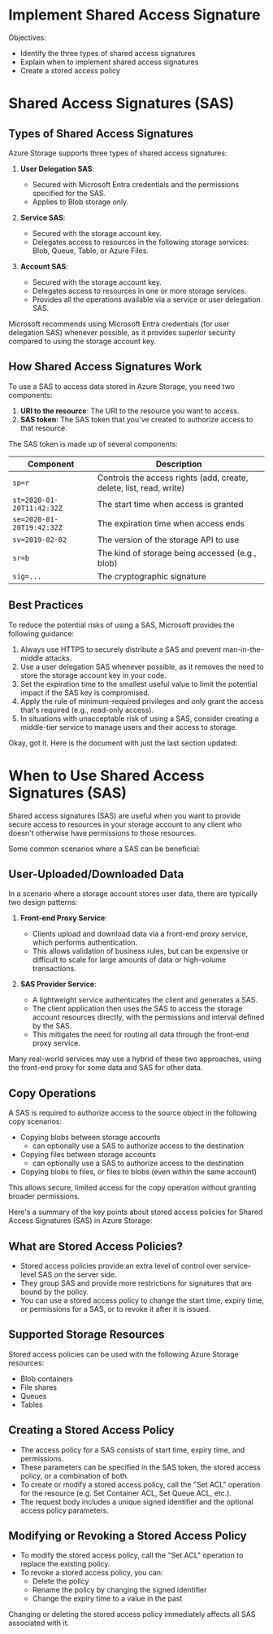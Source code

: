 # Implement Shared Access Signature

Objectives:

- Identify the three types of shared access signatures
- Explain when to implement shared access signatures
- Create a stored access policy

# Shared Access Signatures (SAS)

## Types of Shared Access Signatures

Azure Storage supports three types of shared access signatures:

1. **User Delegation SAS**:
   - Secured with Microsoft Entra credentials and the permissions specified for the SAS.
   - Applies to Blob storage only.

2. **Service SAS**:
   - Secured with the storage account key.
   - Delegates access to resources in the following storage services: Blob, Queue, Table, or Azure Files.

3. **Account SAS**:
   - Secured with the storage account key.
   - Delegates access to resources in one or more storage services.
   - Provides all the operations available via a service or user delegation SAS.

Microsoft recommends using Microsoft Entra credentials (for user delegation SAS) whenever possible, as it provides superior security compared to using the storage account key.

## How Shared Access Signatures Work

To use a SAS to access data stored in Azure Storage, you need two components:

1. **URI to the resource**: The URI to the resource you want to access.
2. **SAS token**: The SAS token that you've created to authorize access to that resource.

The SAS token is made up of several components:

| Component | Description |
| --- | --- |
| `sp=r` | Controls the access rights (add, create, delete, list, read, write) |
| `st=2020-01-20T11:42:32Z` | The start time when access is granted |
| `se=2020-01-20T19:42:32Z` | The expiration time when access ends |
| `sv=2019-02-02` | The version of the storage API to use |
| `sr=b` | The kind of storage being accessed (e.g., blob) |
| `sig=...` | The cryptographic signature |

## Best Practices

To reduce the potential risks of using a SAS, Microsoft provides the following guidance:

1. Always use HTTPS to securely distribute a SAS and prevent man-in-the-middle attacks.
2. Use a user delegation SAS whenever possible, as it removes the need to store the storage account key in your code.
3. Set the expiration time to the smallest useful value to limit the potential impact if the SAS key is compromised.
4. Apply the rule of minimum-required privileges and only grant the access that's required (e.g., read-only access).
5. In situations with unacceptable risk of using a SAS, consider creating a middle-tier service to manage users and their access to storage.

Okay, got it. Here is the document with just the last section updated:

# When to Use Shared Access Signatures (SAS)

Shared access signatures (SAS) are useful when you want to provide secure access to resources in your storage account to any client who doesn't otherwise have permissions to those resources.

Some common scenarios where a SAS can be beneficial:

## User-Uploaded/Downloaded Data

In a scenario where a storage account stores user data, there are typically two design patterns:

1. **Front-end Proxy Service**:
   - Clients upload and download data via a front-end proxy service, which performs authentication.
   - This allows validation of business rules, but can be expensive or difficult to scale for large amounts of data or high-volume transactions.

2. **SAS Provider Service**:
   - A lightweight service authenticates the client and generates a SAS.
   - The client application then uses the SAS to access the storage account resources directly, with the permissions and interval defined by the SAS.
   - This mitigates the need for routing all data through the front-end proxy service.

Many real-world services may use a hybrid of these two approaches, using the front-end proxy for some data and SAS for other data.

## Copy Operations

A SAS is required to authorize access to the source object in the following copy scenarios:

- Copying blobs between storage accounts
  - can optionally use a SAS to authorize access to the destination
- Copying files between storage accounts
  - can optionally use a SAS to authorize access to the destination
- Copying blobs to files, or files to blobs (even within the same account)

This allows secure, limited access for the copy operation without granting broader permissions.

Here's a summary of the key points about stored access policies for Shared Access Signatures (SAS) in Azure Storage:

## What are Stored Access Policies?

- Stored access policies provide an extra level of control over service-level SAS on the server side.
- They group SAS and provide more restrictions for signatures that are bound by the policy.
- You can use a stored access policy to change the start time, expiry time, or permissions for a SAS, or to revoke it after it is issued.

## Supported Storage Resources

Stored access policies can be used with the following Azure Storage resources:

- Blob containers
- File shares
- Queues
- Tables

## Creating a Stored Access Policy

- The access policy for a SAS consists of start time, expiry time, and permissions.
- These parameters can be specified in the SAS token, the stored access policy, or a combination of both.
- To create or modify a stored access policy, call the "Set ACL" operation for the resource (e.g. Set Container ACL, Set Queue ACL, etc.).
- The request body includes a unique signed identifier and the optional access policy parameters.

## Modifying or Revoking a Stored Access Policy

- To modify the stored access policy, call the "Set ACL" operation to replace the existing policy.
- To revoke a stored access policy, you can:
  - Delete the policy
  - Rename the policy by changing the signed identifier
  - Change the expiry time to a value in the past

Changing or deleting the stored access policy immediately affects all SAS associated with it.
